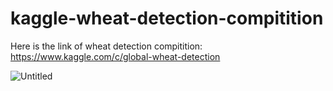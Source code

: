 # kaggle-wheat-detection-compitition

Here is the link of wheat detection compitition: https://www.kaggle.com/c/global-wheat-detection


![Untitled](https://user-images.githubusercontent.com/68200424/90851838-e0ad7700-e343-11ea-8233-fd360736b65a.png)
